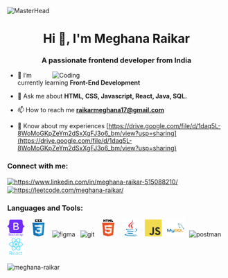 ![MasterHead](https://user-images.githubusercontent.com/90236635/232446433-d5540fa2-fe28-4bb8-b929-cdb51fe61336.gif)
<h1 align="center">Hi 👋, I'm Meghana Raikar</h1>
<h3 align="center">A passionate frontend developer from India</h3>
<img align="right" alt="Coding" width="400" src="https://mir-s3-cdn-cf.behance.net/project_modules/disp/601014116770475.6068beff4640a.gif">

- 🌱 I’m currently learning **Front-End Development**

- 💬 Ask me about **HTML, CSS, Javascript, React, Java, SQL.**

- 📫 How to reach me **raikarmeghana17@gmail.com**

- 📄 Know about my experiences [https://drive.google.com/file/d/1daq5L-8WoMoGKpZeYm2dSxXgFJ3o6_bm/view?usp=sharing](https://drive.google.com/file/d/1daq5L-8WoMoGKpZeYm2dSxXgFJ3o6_bm/view?usp=sharing)

<h3 align="left">Connect with me:</h3>
<p align="left">
<a href="https://linkedin.com/in/https://www.linkedin.com/in/meghana-raikar-515088210/" target="blank"><img align="center" src="https://raw.githubusercontent.com/rahuldkjain/github-profile-readme-generator/master/src/images/icons/Social/linked-in-alt.svg" alt="https://www.linkedin.com/in/meghana-raikar-515088210/" height="30" width="40" /></a>
<a href="https://www.leetcode.com/https://leetcode.com/meghana-raikar/" target="blank"><img align="center" src="https://raw.githubusercontent.com/rahuldkjain/github-profile-readme-generator/master/src/images/icons/Social/leet-code.svg" alt="https://leetcode.com/meghana-raikar/" height="30" width="40" /></a>
</p>

<h3 align="left">Languages and Tools:</h3>
<p align="left">  <img src="https://raw.githubusercontent.com/devicons/devicon/master/icons/bootstrap/bootstrap-plain-wordmark.svg" alt="bootstrap" width="40" height="40" />  &nbsp;  <img src="https://raw.githubusercontent.com/devicons/devicon/master/icons/css3/css3-original-wordmark.svg" alt="css3" width="40" height="40"/>  &nbsp;  <img src="https://www.vectorlogo.zone/logos/figma/figma-icon.svg" alt="figma" width="40" height="40"/>  &nbsp;  <img src="https://www.vectorlogo.zone/logos/git-scm/git-scm-icon.svg" alt="git" width="40" height="40"/>  &nbsp; <img src="https://raw.githubusercontent.com/devicons/devicon/master/icons/html5/html5-original-wordmark.svg" alt="html5" width="40" height="40"/>  &nbsp; <img src="https://raw.githubusercontent.com/devicons/devicon/master/icons/java/java-original.svg" alt="java" width="40" height="40"/>  &nbsp;  <img src="https://raw.githubusercontent.com/devicons/devicon/master/icons/javascript/javascript-original.svg" alt="javascript" width="40" height="40"/>  &nbsp;  <img src="https://raw.githubusercontent.com/devicons/devicon/master/icons/mysql/mysql-original-wordmark.svg" alt="mysql" width="40" height="40"/>  &nbsp;  <img src="https://www.vectorlogo.zone/logos/getpostman/getpostman-icon.svg" alt="postman" width="40" height="40"/>  &nbsp; <img src="https://raw.githubusercontent.com/devicons/devicon/master/icons/react/react-original-wordmark.svg" alt="react" width="40" height="40"/>   &nbsp; </p>

<p><img align="center" src="https://github-readme-stats.vercel.app/api/top-langs?username=meghana-raikar&show_icons=true&locale=en&layout=compact" alt="meghana-raikar" /></p>


